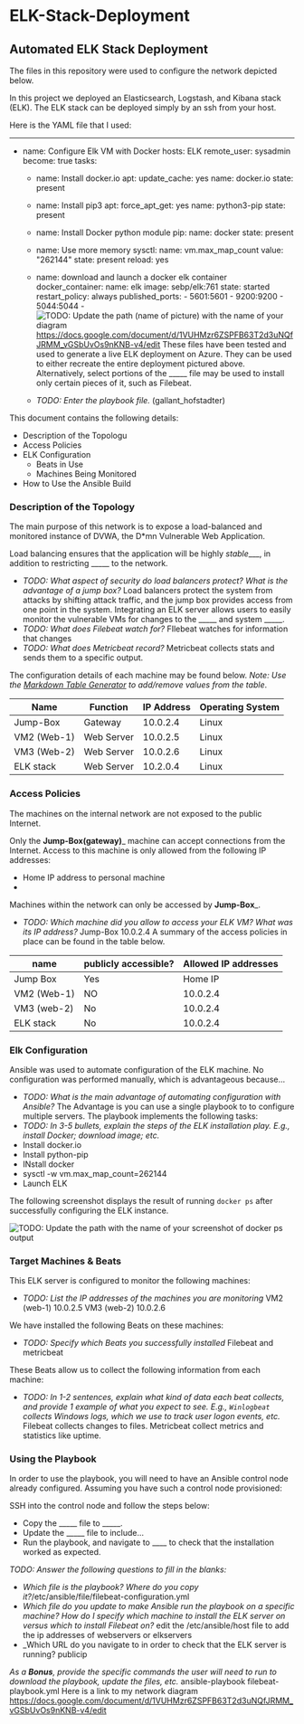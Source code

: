 # ELK-Stack-Deployment
## Automated ELK Stack Deployment

The files in this repository were used to configure the network depicted below.

In this project we deployed an Elasticsearch, Logstash, and Kibana stack (ELK). The ELK stack can be deployed simply by an ssh from your host.

Here is the YAML file that I used:

---
- name: Configure Elk VM with Docker
  hosts: ELK
  remote_user: sysadmin
  become: true
  tasks:
    - name: Install docker.io
      apt:
        update_cache: yes
        name: docker.io
        state: present

    - name: Install pip3
      apt:
        force_apt_get: yes
        name: python3-pip
        state: present

    - name: Install Docker python module
      pip:
        name: docker
        state: present

    - name: Use more memory
      sysctl:
        name: vm.max_map_count
        value: "262144"
        state: present
        reload: yes

    - name: download and launch a docker elk container
      docker_container:
        name: elk
        image: sebp/elk:761
        state: started
        restart_policy: always
        published_ports:
          - 5601:5601
          - 9200:9200
          - 5044:5044
          - 
![TODO: Update the path (name of picture) with the name of your diagram](Images/diagram_filename.png)
https://docs.google.com/document/d/1VUHMzr6ZSPFB63T2d3uNQfJRMM_vGSbUvOs9nKNB-v4/edit
These files have been tested and used to generate a live ELK deployment on Azure. They can be used to either recreate the entire deployment pictured above. Alternatively, select portions of the _____ file may be used to install only certain pieces of it, such as Filebeat.

  - _TODO: Enter the playbook file._ (gallant_hofstadter)

This document contains the following details:
- Description of the Topologu
- Access Policies
- ELK Configuration
  - Beats in Use
  - Machines Being Monitored
- How to Use the Ansible Build


### Description of the Topology

The main purpose of this network is to expose a load-balanced and monitored instance of DVWA, the D*mn Vulnerable Web Application.

Load balancing ensures that the application will be highly _stable____, in addition to restricting _____ to the network.
- _TODO: What aspect of security do load balancers protect? What is the advantage of a jump box?_
Load balancers protect the system from attacks by shifting attack traffic, and the jump box provides access from one point in the system.
Integrating an ELK server allows users to easily monitor the vulnerable VMs for changes to the _____ and system _____.
- _TODO: What does Filebeat watch for?_ FIlebeat watches for information that changes
- _TODO: What does Metricbeat record?_ Metricbeat collects stats and sends them to a specific output.

The configuration details of each machine may be found below.
_Note: Use the [Markdown Table Generator](http://www.tablesgenerator.com/markdown_tables) to add/remove values from the table_.

| Name        | Function   | IP Address | Operating System |
|-------------|------------|------------|------------------|
| Jump-Box    | Gateway    | 10.0.2.4   | Linux            |
| VM2 (Web-1) | Web Server | 10.0.2.5   | Linux            |
| VM3 (Web-2) | Web Server | 10.0.2.6   | Linux            |
| ELK stack   | Web Server | 10.2.0.4   | Linux            |
### Access Policies

The machines on the internal network are not exposed to the public Internet. 

Only the __Jump-Box(gateway)___ machine can accept connections from the Internet. Access to this machine is only allowed from the following IP addresses:
- Home IP address to personal machine
- 

Machines within the network can only be accessed by __Jump-Box___.
- _TODO: Which machine did you allow to access your ELK VM? What was its IP address?_
Jump-Box 10.0.2.4
A summary of the access policies in place can be found in the table below.

| name        | publicly accessible? | Allowed IP addresses |
|-------------|----------------------|----------------------|
| Jump Box    | Yes                  | Home IP              |
| VM2 (Web-1) | NO                   | 10.0.2.4             |
| VM3 (web-2) | No                   | 10.0.2.4             |
| ELK stack   | No                   | 10.0.2.4             |
### Elk Configuration

Ansible was used to automate configuration of the ELK machine. No configuration was performed manually, which is advantageous because...
- _TODO: What is the main advantage of automating configuration with Ansible?_
The Advantage is you can use a single playbook to to configure multiple servers.
The playbook implements the following tasks:
- _TODO: In 3-5 bullets, explain the steps of the ELK installation play. E.g., install Docker; download image; etc._
- Install docker.io
- Install python-pip
- INstall docker
- sysctl -w vm.max_map_count=262144
- Launch ELK

The following screenshot displays the result of running `docker ps` after successfully configuring the ELK instance.

![TODO: Update the path with the name of your screenshot of docker ps output](Images/docker_ps_output.png)

### Target Machines & Beats
This ELK server is configured to monitor the following machines:
- _TODO: List the IP addresses of the machines you are monitoring_
VM2 (web-1) 10.0.2.5
VM3 (web-2) 10.0.2.6

We have installed the following Beats on these machines:
- _TODO: Specify which Beats you successfully installed_
Filebeat and metricbeat

These Beats allow us to collect the following information from each machine:
- _TODO: In 1-2 sentences, explain what kind of data each beat collects, and provide 1 example of what you expect to see. E.g., `Winlogbeat` collects Windows logs, which we use to track user logon events, etc._
Filebeat collects changes to files. Metricbeat collect metrics and statistics like uptime.
### Using the Playbook
In order to use the playbook, you will need to have an Ansible control node already configured. Assuming you have such a control node provisioned: 

SSH into the control node and follow the steps below:
- Copy the _____ file to _____.
- Update the _____ file to include...
- Run the playbook, and navigate to ____ to check that the installation worked as expected.

_TODO: Answer the following questions to fill in the blanks:_
- _Which file is the playbook? Where do you copy it?_/etc/ansible/file/filebeat-configuration.yml
- _Which file do you update to make Ansible run the playbook on a specific machine? How do I specify which machine to install the ELK server on versus which to install Filebeat on?_
edit the /etc/ansible/host file to add the ip addresses of webservers or elkservers
- _Which URL do you navigate to in order to check that the ELK server is running? publicip

_As a **Bonus**, provide the specific commands the user will need to run to download the playbook, update the files, etc._ ansible-playbook filebeat-playbook.yml
Here is a link to my network diagram https://docs.google.com/document/d/1VUHMzr6ZSPFB63T2d3uNQfJRMM_vGSbUvOs9nKNB-v4/edit
